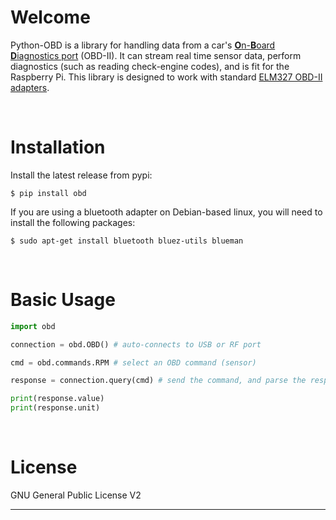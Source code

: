 # Welcome

Python-OBD is a library for handling data from a car's [**O**n-**B**oard **D**iagnostics port](https://en.wikipedia.org/wiki/On-board_diagnostics) (OBD-II). It can stream real time sensor data, perform diagnostics (such as reading check-engine codes), and is fit for the Raspberry Pi. This library is designed to work with standard [ELM327 OBD-II adapters](http://www.amazon.com/s/ref=nb_sb_noss?field-keywords=elm327).

<br>

# Installation

Install the latest release from pypi:

```shell
$ pip install obd
```

If you are using a bluetooth adapter on Debian-based linux, you will need to install the following packages:

```shell
$ sudo apt-get install bluetooth bluez-utils blueman
```

<br>

# Basic Usage

```python
import obd

connection = obd.OBD() # auto-connects to USB or RF port

cmd = obd.commands.RPM # select an OBD command (sensor)

response = connection.query(cmd) # send the command, and parse the response

print(response.value)
print(response.unit)
```

<br>

# License

GNU General Public License V2

---

<br>
